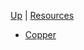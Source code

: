 <!-- Resources wrappings  sidebar.md -->
[Up](/climateeconomics/sos_wrapping/) | [Resources](/climateeconomics/sos_wrapping/sos_wrapping_resources/)

* [Copper](sos_wrapping_copper_resource_v0/documentation/copper_disc)
